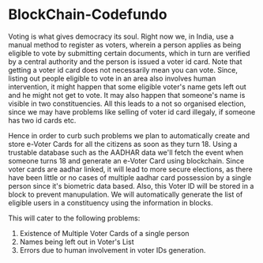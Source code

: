 # BlockChain-Codefundo

Voting is what gives democracy its soul. Right now we, in India, use a manual method to register as voters, wherein a person applies as being eligible to vote by submitting certain documents, which in turn are verified by a central authority and the person is issued a voter id card. Note that getting a voter id card does not necessarily mean you can vote. Since, listing out people eligible to vote in an area also involves human intervention, it might happen that some eligible voter's name gets left out and he might not get to vote. It may also happen that someone's name is visible in two constituencies. All this leads to a not so organised election, since we may have problems like selling of voter id card illegaly, if someone has two id cards etc. 

Hence in order to curb such problems we plan to automatically create and store e-Voter Cards for all the citizens as soon as they turn 18. Using a trustable database such as the AADHAR data we'll fetch the event when someone turns 18 and generate an e-Voter Card using blockchain. Since voter cards are aadhar linked, it will lead to more secure elections, as there have been little or no cases of multiple aadhar card possession by a single person since it's biometric data based. Also, this Voter ID will be stored in a block to prevent manupulation. We will automatically generate the list of eligible users in a constituency using the information in blocks.

This will cater to the following problems:
  1) Existence of Multiple Voter Cards of a single person
  2) Names being left out in Voter's List
  3) Errors due to human involvement in voter IDs generation.
  

